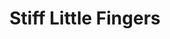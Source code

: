 ---
title: "Stiff Little Fingers"
summary: "Northern Irish punk band formed around 1977, the original members being Jake Burns, Ali McMordie, Henry Cluney & Brian Faloon. This version of the band recorded their first LP \"Inflammable Material\" which included their signature songs about life in Belfast \"Alternative Ulster\", \"Suspect Device\" and \"Wasted Life\" as well as a musically bold reworking of Bob Marley's \"Johnny Was\". Moving to London in 1979, the band lost Brian Faloon who was replaced on drums by Jim Reilly. They recorded the LP \"Nobody's Heroes\" for Chrysalis, an LP which was more pop than \"Inflammable Material\" but continued exploring similar themes. A cover of The Specials' \"Doesn't Make It Alright\" was included, though less successfully than \"Johnny Was\". \"Nobody's Heroes\" was followed by the live LP \"Hanx\" as well as the pure power pop of the LPs \"Go For It\" and \"Now Then\" , which failed to satisfy their fans. In 1983 the band decided to call it a day. In 1987, Burns reformed the band with McMordie, Cluney and Taylor. When McMordie left in 1990, he was replaced on bass by Bruce Foxton, previously of , though McMordie rejoined in 2006. The current incarnation of SLF, which still tours, includes Burns, bassist Ali McMordie, guitarist Ian McCallum and drummer Steve Grantley. 2015 marked the first release of , a band featuring both Cluney and Reilly ex-SLF as well as two other musicians. Reilly has since left due to health reasons, although the band still appears to be active."
image: "stiff-little-fingers.jpg"
apple_music_artist_url: "https://music.apple.com/gb/artist/stiff-little-fingers/14594844"
wikipedia_url: "none"
---
